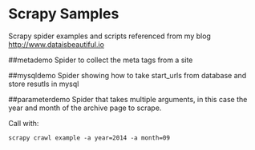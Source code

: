 Scrapy Samples
==============

Scrapy spider examples and scripts referenced from my blog http://www.dataisbeautiful.io

##metademo
Spider to collect the meta tags from a site

##mysqldemo
Spider showing how to take start_urls from database and store resutls in mysql

##parameterdemo
Spider that takes multiple arguments, in this case the year and month of the archive page to scrape.

Call with:

`scrapy crawl example -a year=2014 -a month=09`
